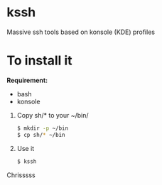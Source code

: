 # kssh
Massive ssh tools based on konsole (KDE) profiles

# To install it

**Requirement:**
- bash
- konsole

1. Copy sh/\* to your ~/bin/

    ```bash
    $ mkdir -p ~/bin
    $ cp sh/* ~/bin
    ```

2. Use it

    ```bash
    $ kssh
    ```

Chrisssss
